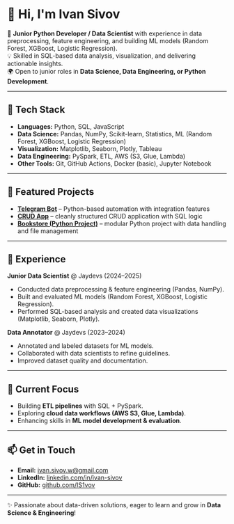 # 👋 Hi, I'm Ivan Sivov  

🎯 **Junior Python Developer / Data Scientist** with experience in data preprocessing, feature engineering, and building ML models (Random Forest, XGBoost, Logistic Regression).  
💡 Skilled in SQL-based data analysis, visualization, and delivering actionable insights.  
🌍 Open to junior roles in **Data Science, Data Engineering, or Python Development**.  

---

## 🔧 Tech Stack
- **Languages:** Python, SQL, JavaScript  
- **Data Science:** Pandas, NumPy, Scikit-learn, Statistics, ML (Random Forest, XGBoost, Logistic Regression)  
- **Visualization:** Matplotlib, Seaborn, Plotly, Tableau  
- **Data Engineering:** PySpark, ETL, AWS (S3, Glue, Lambda)  
- **Other Tools:** Git, GitHub Actions, Docker (basic), Jupyter Notebook  

---

## 📌 Featured Projects
- [**Telegram Bot**](https://github.com/IS1vov/TelegramBot) – Python-based automation with integration features  
- [**CRUD App**](https://github.com/IS1vov/crud) – cleanly structured CRUD application with SQL logic  
- [**Bookstore (Python Project)**](https://github.com/IS1vov/Bookstore) – modular Python project with data handling and file management  


---

## 💼 Experience
**Junior Data Scientist** @ Jaydevs (2024–2025)  
- Conducted data preprocessing & feature engineering (Pandas, NumPy).  
- Built and evaluated ML models (Random Forest, XGBoost, Logistic Regression).  
- Performed SQL-based analysis and created data visualizations (Matplotlib, Seaborn, Plotly).  

**Data Annotator** @ Jaydevs (2023–2024)  
- Annotated and labeled datasets for ML models.  
- Collaborated with data scientists to refine guidelines.  
- Improved dataset quality and documentation.  

---

## 🚀 Current Focus
- Building **ETL pipelines** with SQL + PySpark.  
- Exploring **cloud data workflows (AWS S3, Glue, Lambda)**.  
- Enhancing skills in **ML model development & evaluation**.  

---

## 📫 Get in Touch
- **Email:** ivan.sivov.w@gmail.com  
- **LinkedIn:** [linkedin.com/in/ivan-sivov](https://lt.linkedin.com/in/ivan-sivov-094a60290)  
- **GitHub:** [github.com/IS1vov](https://github.com/IS1vov)  

---

✨ Passionate about data-driven solutions, eager to learn and grow in **Data Science & Engineering**!
